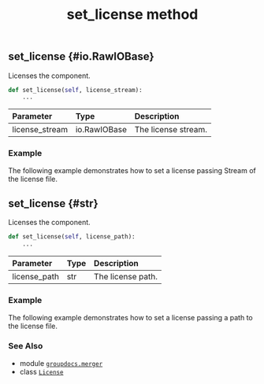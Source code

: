﻿---
title: set_license method
second_title: GroupDocs.Merger for Python via .NET API References
description: 
type: docs
url: /python-net/groupdocs.merger/license/set_license/
is_root: false
weight: 20
---

## set_license {#io.RawIOBase}

Licenses the component.



```python
def set_license(self, license_stream):
    ...
```


| Parameter | Type | Description |
| :- | :- | :- |
| license_stream | io.RawIOBase | The license stream. |

### Example 


The following example demonstrates how to set a license
passing Stream of the license file.


## set_license {#str}

Licenses the component.



```python
def set_license(self, license_path):
    ...
```


| Parameter | Type | Description |
| :- | :- | :- |
| license_path | str | The license path. |

### Example 


The following example demonstrates how to set a license 
passing a path to the license file.



### See Also
* module [`groupdocs.merger`](../../)
* class [`License`](/merger/python-net/groupdocs.merger/license)
